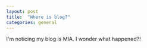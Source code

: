 ```yaml
---
layout: post
title:  "Where is blog?"
categories: general
---
```


I'm noticing my blog is MIA. I wonder what happened?!
